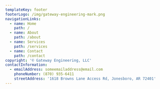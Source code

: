 ```yaml
---
templateKey: footer
footerLogo: /img/gateway-engineering-mark.png
navigationLinks:
  - name: Home
    path: /
  - name: About
    path: /about
  - name: Services
    path: /services
  - name: Contact
    path: /contact
copyright: '© Gateway Engineering, LLC'
contactInformation:
  - emailAddress: someemailaddress@email.com
    phoneNumber: (870) 935-6411
    streetAddress: '1618 Browns Lane Access Rd, Jonesboro, AR 72401'
---
```


